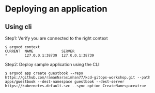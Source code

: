 # Deploying an application


## Using cli 

Step1: Verify you are connected to the right context

```shell
$ argocd context
CURRENT  NAME             SERVER
*        127.0.0.1:38739  127.0.0.1:38739
```

Step2: Deploy sample application using the CLI

```shell
$ argocd app create guestbook --repo https://github.com/ramanNarasimhan77/kcd-gitops-workshop.git --path apps/guestbook --dest-namespace guestbook --dest-server https://kubernetes.default.svc --sync-option CreateNamespace=true